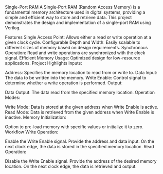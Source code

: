 
Single-Port RAM
A Single-Port RAM (Random Access Memory) is a fundamental memory architecture used in digital systems, providing a simple and efficient way to store and retrieve data. This project demonstrates the design and implementation of a single-port RAM using Verilog.

Features
Single Access Point: Allows either a read or write operation at a given clock cycle.
Configurable Depth and Width: Easily scalable to different sizes of memory based on design requirements.
Synchronous Operation: Read and write operations are synchronized with the clock signal.
Efficient Memory Usage: Optimized design for low-resource applications.
Project Highlights
Inputs:

Address: Specifies the memory location to read from or write to.
Data Input: The data to be written into the memory.
Write Enable: Control signal to determine whether a write operation is performed.
Output:

Data Output: The data read from the specified memory location.
Operation Modes:

Write Mode: Data is stored at the given address when Write Enable is active.
Read Mode: Data is retrieved from the given address when Write Enable is inactive.
Memory Initialization:

Option to pre-load memory with specific values or initialize it to zero.
Workflow
Write Operation:

Enable the Write Enable signal.
Provide the address and data input.
On the next clock edge, the data is stored in the specified memory location.
Read Operation:

Disable the Write Enable signal.
Provide the address of the desired memory location.
On the next clock edge, the data is retrieved and output.
